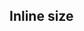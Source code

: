 ## Inline size


<!-- <values.inlineSize> -->

<!-- </values.inlineSize> -->


<!-- <variants.inlineSize> -->

<!-- </variants.inlineSize> -->
